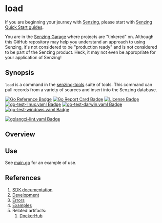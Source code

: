 # load

If you are beginning your journey with [Senzing],
please start with [Senzing Quick Start guides].

You are in the [Senzing Garage] where projects are "tinkered" on.
Although this GitHub repository may help you understand an approach to using Senzing,
it's not considered to be "production ready" and is not considered to be part of the Senzing product.
Heck, it may not even be appropriate for your application of Senzing!

## Synopsis

`load` is a command in the
[senzing-tools](https://github.com/senzing-garage/senzing-tools)
suite of tools.
This command can pull records from a variety of sources and insert into the Senzing database.

[![Go Reference Badge]][Package reference]
[![Go Report Card Badge]][Go Report Card]
[![License Badge]][License]
[![go-test-linux.yaml Badge]][go-test-linux.yaml]
[![go-test-darwin.yaml Badge]][go-test-darwin.yaml]
[![go-test-windows.yaml Badge]][go-test-windows.yaml]

[![golangci-lint.yaml Badge]][golangci-lint.yaml]

## Overview

## Use

See [main.go] for an example of use.

## References

1. [SDK documentation]
1. [Development]
1. [Errors]
1. [Examples]
1. Related artifacts:
    1. [DockerHub]

[SDK documentation]: https://pkg.go.dev/github.com/senzing-garage/template-go
[Development]: docs/development.md
[DockerHub]: https://hub.docker.com/r/senzing/load
[Errors]: docs/errors.md
[Examples]: docs/examples.md
[Go Reference Badge]: https://pkg.go.dev/badge/github.com/senzing-garage/load.svg
[Go Report Card Badge]: https://goreportcard.com/badge/github.com/senzing-garage/load
[Go Report Card]: https://goreportcard.com/report/github.com/senzing-garage/load
[go-test-darwin.yaml Badge]: https://github.com/senzing-garage/load/actions/workflows/go-test-darwin.yaml/badge.svg
[go-test-darwin.yaml]: https://github.com/senzing-garage/load/actions/workflows/go-test-darwin.yaml
[go-test-linux.yaml Badge]: https://github.com/senzing-garage/load/actions/workflows/go-test-linux.yaml/badge.svg
[go-test-linux.yaml]: https://github.com/senzing-garage/load/actions/workflows/go-test-linux.yaml
[go-test-windows.yaml Badge]: https://github.com/senzing-garage/load/actions/workflows/go-test-windows.yaml/badge.svg
[go-test-windows.yaml]: https://github.com/senzing-garage/load/actions/workflows/go-test-windows.yaml
[golangci-lint.yaml Badge]: https://github.com/senzing-garage/load/actions/workflows/golangci-lint.yaml/badge.svg
[golangci-lint.yaml]: https://github.com/senzing-garage/load/actions/workflows/golangci-lint.yaml
[License Badge]: https://img.shields.io/badge/License-Apache2-brightgreen.svg
[License]: https://github.com/senzing-garage/load/blob/main/LICENSE
[main.go]: main.go
[Package reference]: https://pkg.go.dev/github.com/senzing-garage/load
[Senzing Garage]: https://github.com/senzing-garage
[Senzing Quick Start guides]: https://docs.senzing.com/quickstart/
[Senzing]: https://senzing.com/
